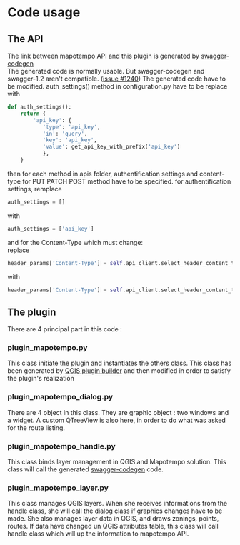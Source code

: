 # Code usage

## The API
The link between mapotempo API and this plugin is generated by [swagger-codegen](https://github.com/swagger-api/swagger-codegen)    
The generated code is normally usable. But swagger-codegen and swagger-1.2 aren't compatible. ([issue  #1240](https://github.com/swagger-api/swagger-codegen/issues/1240))
The generated code have to be modified.
auth_settings() method in configuration.py have to be replace with   
```python
def auth_settings():
    return {
        'api_key': {
           'type': 'api_key',
           'in': 'query',
           'key': 'api_key',
           'value': get_api_key_with_prefix('api_key')
           },
    }
```
then for each method in apis folder, authentification settings and content-type for PUT PATCH POST method have to be specified.
for authentification settings, remplace
```python
auth_settings = []
```
with
```python
auth_settings = ['api_key']
```
and for the Content-Type which must change:   
replace
```python
header_params['Content-Type'] = self.api_client.select_header_content_type([])
```
with
```python
header_params['Content-Type'] = self.api_client.select_header_content_type(['application/x-www-form-urlencoded'])
```
## The plugin

There are 4 principal part in this code :
### plugin_mapotempo.py

This class initiate the plugin and instantiates the others class.
This class has been generated by [QGIS plugin builder](https://plugins.qgis.org/plugins/pluginbuilder/) and then modified in order to satisfy the plugin's realization   

### plugin_mapotempo_dialog.py

There are 4 object in this class. They are graphic object : two windows and a widget. A custom QTreeView is also here, in order to do what was asked for the route listing.

### plugin_mapotempo_handle.py

This class binds layer management in QGIS and Mapotempo solution. This class will call the generated [swagger-codegen](https://github.com/swagger-api/swagger-codegen) code.   

### plugin_mapotempo_layer.py

This class manages QGIS layers. When she receives informations from the handle class, she will call the dialog class if graphics changes have to be made. She also manages layer data in QGIS, and draws zonings, points, routes. If data have changed un QGIS attributes table, this class will call handle class which will up the information to mapotempo API.